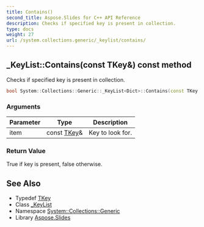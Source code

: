 ```yaml
---
title: Contains()
second_title: Aspose.Slides for C++ API Reference
description: Checks if specified key is present in collection.
type: docs
weight: 27
url: /system.collections.generic/_keylist/contains/
---
```

## _KeyList::Contains(const TKey\&) const method


Checks if specified key is present in collection.

```cpp
bool System::Collections::Generic::_KeyList<Dict>::Contains(const TKey &item) const override
```


### Arguments

| Parameter | Type | Description |
| --- | --- | --- |
| item | const [TKey](../../_keycollection/tkey/)\& | Key to look for. |

### Return Value

True if key is present, false otherwise.

## See Also

* Typedef [TKey](../../_keycollection/tkey/)
* Class [_KeyList](../)
* Namespace [System::Collections::Generic](../../)
* Library [Aspose.Slides](../../../)